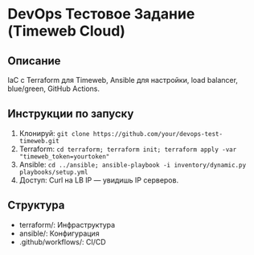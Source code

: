 # DevOps Тестовое Задание (Timeweb Cloud)

## Описание
IaC с Terraform для Timeweb, Ansible для настройки, load balancer, blue/green, GitHub Actions.

## Инструкции по запуску
1. Клонируй: `git clone https://github.com/your/devops-test-timeweb.git`
2. Terraform: `cd terraform; terraform init; terraform apply -var "timeweb_token=yourtoken"`
3. Ansible: `cd ../ansible; ansible-playbook -i inventory/dynamic.py playbooks/setup.yml`
4. Доступ: Curl на LB IP — увидишь IP серверов.

## Структура
- terraform/: Инфраструктура
- ansible/: Конфигурация
- .github/workflows/: CI/CD